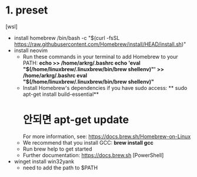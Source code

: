 # 1. preset
[wsl]
- install homebrew
  /bin/bash -c "$(curl -fsSL https://raw.githubusercontent.com/Homebrew/install/HEAD/install.sh)"
- install neovim
  - Run these commands in your terminal to add Homebrew to your PATH:
    **echo >> /home/arkrg/.bashrc
    echo 'eval "$(/home/linuxbrew/.linuxbrew/bin/brew shellenv)"' >> /home/arkrg/.bashrc
    eval "$(/home/linuxbrew/.linuxbrew/bin/brew shellenv)"**
  - Install Homebrew's dependencies if you have sudo access:
   ** sudo apt-get install build-essential**
    # 안되면 apt-get update
    For more information, see:
    https://docs.brew.sh/Homebrew-on-Linux
  - We recommend that you install GCC:
    **brew install gcc**
  - Run brew help to get started  
  - Further documentation:
      https://docs.brew.sh
[PowerShell]
- winget install win32yank
  - need to add the path to $PATH
